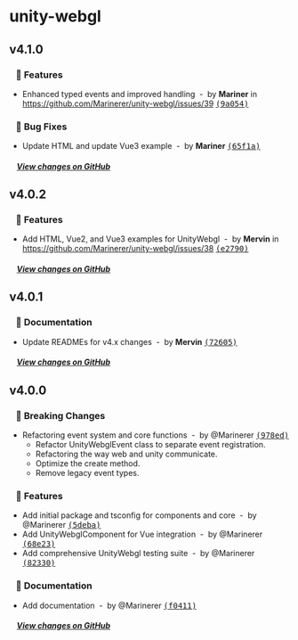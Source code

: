 # unity-webgl

## v4.1.0

### &nbsp;&nbsp;&nbsp;🎉 Features

- Enhanced typed events and improved handling &nbsp;-&nbsp; by **Mariner** in https://github.com/Marinerer/unity-webgl/issues/39 [<samp>(9a054)</samp>](https://github.com/Marinerer/unity-webgl/commit/9a05409)

### &nbsp;&nbsp;&nbsp;🐞 Bug Fixes

- Update HTML and update Vue3 example &nbsp;-&nbsp; by **Mariner** [<samp>(65f1a)</samp>](https://github.com/Marinerer/unity-webgl/commit/65f1adf)

##### &nbsp;&nbsp;&nbsp;&nbsp;[View changes on GitHub](https://github.com/Marinerer/unity-webgl/compare/v4.0.2...v4.1.0)


## v4.0.2

### &nbsp;&nbsp;&nbsp;🎉 Features

- Add HTML, Vue2, and Vue3 examples for UnityWebgl &nbsp;-&nbsp; by **Mervin** in https://github.com/Marinerer/unity-webgl/issues/38 [<samp>(e2790)</samp>](https://github.com/Marinerer/unity-webgl/commit/e27906f)

##### &nbsp;&nbsp;&nbsp;&nbsp;[View changes on GitHub](https://github.com/Marinerer/unity-webgl/compare/v4.0.1...v4.0.2)


## v4.0.1

### &nbsp;&nbsp;&nbsp;📝 Documentation

- Update READMEs for v4.x changes &nbsp;-&nbsp; by **Mervin** [<samp>(72605)</samp>](https://github.com/Marinerer/unity-webgl/commit/7260594)

##### &nbsp;&nbsp;&nbsp;&nbsp;[View changes on GitHub](https://github.com/Marinerer/unity-webgl/compare/v4.0.0...v4.0.1)


## v4.0.0

### &nbsp;&nbsp;&nbsp;🚨 Breaking Changes

- Refactoring event system and core functions &nbsp;-&nbsp; by @Marinerer [<samp>(978ed)</samp>](https://github.com/Marinerer/unity-webgl/commit/978ed3e)
  - Refactor UnityWebglEvent class to separate event registration.
  - Refactoring the way web and unity communicate.
  - Optimize the create method.
  - Remove legacy event types.

### &nbsp;&nbsp;&nbsp;🎉 Features

- Add initial package and tsconfig for components and core &nbsp;-&nbsp; by @Marinerer [<samp>(5deba)</samp>](https://github.com/Marinerer/unity-webgl/commit/5deba6b)
- Add UnityWebglComponent for Vue integration &nbsp;-&nbsp; by @Marinerer [<samp>(68e23)</samp>](https://github.com/Marinerer/unity-webgl/commit/68e237e)
- Add comprehensive UnityWebgl testing suite &nbsp;-&nbsp; by @Marinerer [<samp>(82330)</samp>](https://github.com/Marinerer/unity-webgl/commit/823307c)

### &nbsp;&nbsp;&nbsp;📝 Documentation

- Add documentation &nbsp;-&nbsp; by @Marinerer [<samp>(f0411)</samp>](https://github.com/Marinerer/unity-webgl/commit/f041121)

##### &nbsp;&nbsp;&nbsp;&nbsp;[View changes on GitHub](https://github.com/Marinerer/unity-webgl/compare/v4.0.0-beta.1...main)


